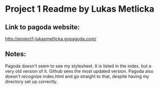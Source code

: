 Project 1 Readme by Lukas Metlicka
==================================

Link to pagoda website:
-----------------------
http://project1-lukasmetlicka.gopagoda.com/

Notes:
------
Pagoda doesn't seem to see my stylesheet. It is listed in the index, but a very old version of it. Github sees the most updated version. Pagoda also doesn't recognize index.html and go straight to that, despite having my directory set up correctly.
